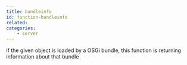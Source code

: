 ```yaml
---
title: bundleinfo
id: function-bundleinfo
related:
categories:
	- server
---
```


if the given object is loaded by a OSGi bundle, this function is returning information about that bundle